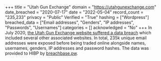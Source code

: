 +++
title = "Utah Gun Exchange"
domain = "https://utahgunexchange.com"
date_breached = "2020-07-17"
date = "2022-05-04"
record_count = "235,233"
privacy = "Public"
Verified = "True"
hashing = ["Wordpress"]
breached_data = ["Email addresses", "Genders", "IP addresses", "Passwords", "Usernames"]
categories = []
acknowledged = "No"
+++
In July 2020, <a href="https://www.forbes.com/sites/daveywinder/2020/08/15/gun-owners-beware-hacker-offers-240000-stolen-records-on-dark-web-report-utah-gun-exchange-amazon-cloud/" target="_blank" rel="noopener">the Utah Gun Exchange website suffered a data breach</a> which included several other associated websites. In total, 235k unique email addresses were exposed before being traded online alongside names, usernames, genders, IP addresses and password hashes. The data was provided to HIBP by <a href="https://breachbase.pw/" target="_blank" rel="noopener">breachbase.pw</a>.
